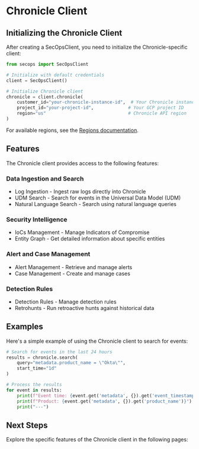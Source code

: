 # Chronicle Client

## Initializing the Chronicle Client

After creating a SecOpsClient, you need to initialize the Chronicle-specific client:

```python
from secops import SecOpsClient

# Initialize with default credentials
client = SecOpsClient()

# Initialize Chronicle client
chronicle = client.chronicle(
    customer_id="your-chronicle-instance-id",  # Your Chronicle instance ID
    project_id="your-project-id",             # Your GCP project ID
    region="us"                               # Chronicle API region
)
```

For available regions, see the [Regions documentation](../advanced/regions.md).

## Features

The Chronicle client provides access to the following features:

### Data Ingestion and Search

- Log Ingestion - Ingest raw logs directly into Chronicle
- UDM Search - Search for events in the Universal Data Model (UDM)
- Natural Language Search - Search using natural language queries

### Security Intelligence

- IoCs Management - Manage Indicators of Compromise
- Entity Graph - Get detailed information about specific entities

### Alert and Case Management

- Alert Management - Retrieve and manage alerts
- Case Management - Create and manage cases

### Detection Rules

- Detection Rules - Manage detection rules
- Retrohunts - Run retroactive hunts against historical data

## Examples

Here's a simple example of using the Chronicle client to search for events:

```python
# Search for events in the last 24 hours
results = chronicle.search(
    query="metadata.product_name = \"Okta\"",
    start_time="1d"
)

# Process the results
for event in results:
    print(f"Event time: {event.get('metadata', {}).get('event_timestamp')}")
    print(f"Product: {event.get('metadata', {}).get('product_name')}")
    print("---")
```

## Next Steps

Explore the specific features of the Chronicle client in the following pages:

